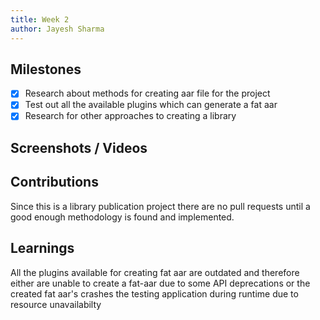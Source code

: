 ```yaml
---
title: Week 2
author: Jayesh Sharma 
---
```


## Milestones
- [X] Research about methods for creating aar file for the project
- [X] Test out all the available plugins which can generate a fat aar
- [X] Research for other approaches to creating a library
## Screenshots / Videos 

## Contributions
Since this is a library publication project there are no pull requests until a good enough methodology is found and implemented.
## Learnings
All the plugins available for creating fat aar are outdated and therefore either are unable to create a fat-aar due to some API deprecations or the created fat aar's crashes the testing application during runtime due to resource unavailabilty